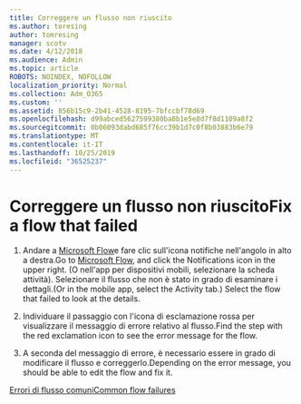 ```yaml
---
title: Correggere un flusso non riuscito
ms.author: toresing
author: tomresing
manager: scotv
ms.date: 4/12/2018
ms.audience: Admin
ms.topic: article
ROBOTS: NOINDEX, NOFOLLOW
localization_priority: Normal
ms.collection: Adm_O365
ms.custom: ''
ms.assetid: 856b15c9-2b41-4528-8195-7bfccbf78d69
ms.openlocfilehash: d99abced5627599380ba8b1e5e8d7f8d1109a8f2
ms.sourcegitcommit: 0b06093dabd685f76cc39b1d7c0f8b03883b6e79
ms.translationtype: MT
ms.contentlocale: it-IT
ms.lasthandoff: 10/25/2019
ms.locfileid: "36525237"
---
```

# <a name="fix-a-flow-that-failed"></a><span data-ttu-id="54adb-102">Correggere un flusso non riuscito</span><span class="sxs-lookup"><span data-stu-id="54adb-102">Fix a flow that failed</span></span>

1. <span data-ttu-id="54adb-103">Andare a [Microsoft Flow](https://flow.microsoft.com/)e fare clic sull'icona notifiche nell'angolo in alto a destra.</span><span class="sxs-lookup"><span data-stu-id="54adb-103">Go to [Microsoft Flow](https://flow.microsoft.com/), and click the Notifications icon in the upper right.</span></span> <span data-ttu-id="54adb-104">(O nell'app per dispositivi mobili, selezionare la scheda attività). Selezionare il flusso che non è stato in grado di esaminare i dettagli.</span><span class="sxs-lookup"><span data-stu-id="54adb-104">(Or in the mobile app, select the Activity tab.) Select the flow that failed to look at the details.</span></span>
    
2. <span data-ttu-id="54adb-105">Individuare il passaggio con l'icona di esclamazione rossa per visualizzare il messaggio di errore relativo al flusso.</span><span class="sxs-lookup"><span data-stu-id="54adb-105">Find the step with the red exclamation icon to see the error message for the flow.</span></span>
    
3. <span data-ttu-id="54adb-106">A seconda del messaggio di errore, è necessario essere in grado di modificare il flusso e correggerlo.</span><span class="sxs-lookup"><span data-stu-id="54adb-106">Depending on the error message, you should be able to edit the flow and fix it.</span></span> 
    
[<span data-ttu-id="54adb-107">Errori di flusso comuni</span><span class="sxs-lookup"><span data-stu-id="54adb-107">Common flow failures</span></span>](https://go.microsoft.com/fwlink/?linkid=872110)
  

